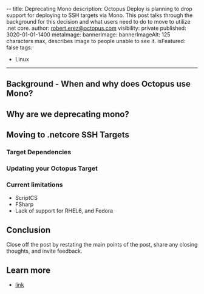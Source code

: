 --
title: Deprecating Mono
description: Octopus Deploy is planning to drop support for deploying to SSH targets via Mono. This post talks through the background for this decision and what users need to do to move to utilize .net core.
author: robert.erez@octopus.com
visibility: private
published: 3020-01-01-1400
metaImage: 
bannerImage: 
bannerImageAlt: 125 characters max, describes image to people unable to see it.
isFeatured: false
tags: 
  - Linux
---

## Background - When and why does Octopus use Mono?

## Why are we deprecating mono?

## Moving to .netcore SSH Targets
### Target Dependencies
### Updating your Octopus Target

### Current limitations
* ScriptCS
* FSharp
* Lack of support for RHEL6, and Fedora

## Conclusion

Close off the post by restating the main points of the post, share any closing thoughts, and invite feedback.

## Learn more

- [link](https://www.example.com/resource)
